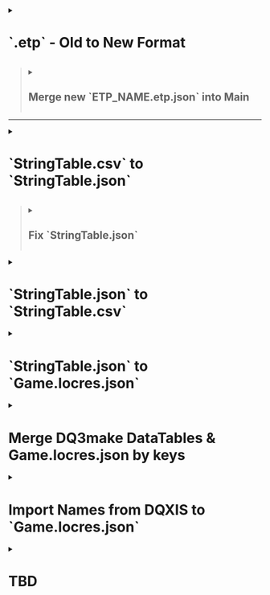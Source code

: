 <details><summary><h1>`.etp` - Old to New Format</h1></summary>

> # JQ Query
>
> ```js
> ####################################################################################################
> # Expected Input:
> # - <ETP_NAME>.etp.json (old format)
> # // ```json
> # // {
> # //   "key_01": {
> # //     "<value_ja_01>": "<value_en_01>"
> # //   },
> # //   "key_0": {
> # //     "<value_ja_02>": "<value_en_02>"
> # //   },
> # //   "key_0": {
> # //     "<value_ja_03>": "<value_en_03>"
> # //   }
> # // }
> # // ```
> # // For Example:
> # // ```json
> # // {
> # //   "19000000": {
> # //     "<voice 00480_19000000><start_lip_sync br01 _normal m00001>「姉ちゃーん！<stop_lip_animation br01 CLOSE_MOUTH>": "<voice 00480_19000000><start_lip_sync br01 _normal m00001>Hey, sis!<stop_lip_animation br01 CLOSE_MOUTH>"
> # //   },
> # //   "19000002": {
> # //     "<voice 00480_19000002><start_lip_sync br01 _normal m00001>「兄ちゃーん！<stop_lip_animation br01 CLOSE_MOUTH>": "<voice 00480_19000002><start_lip_sync br01 _normal m00001>Hey, bro!<stop_lip_animation br01 CLOSE_MOUTH>"
> # //   },
> # //   "19000005": {
> # //     "<voice 00480_19000005><start_lip_sync br01 _normal m00001>「<pc>ー！<stop_lip_animation br01 CLOSE_MOUTH>": "<voice 00480_19000005><start_lip_sync br01 _normal m00001><pc>!<stop_lip_animation br01 CLOSE_MOUTH>"
> # //   }
> # // }
> # // ```
> ####################################################################################################
> # old format .etp to new english only format
> # jq
> to_entries
> | map(
>     reduce . as $obj ({}; {
>         "key": $obj.["key"],
>         "value": {"en": $obj.["value"][]}
>     })
> )
> | from_entries
> ####################################################################################################
> # old format .etp to new multilingual format
> # // # jq
> # // to_entries
> # // | map(
> # //     reduce . as $obj ({}; {
> # //         "key": $obj.["key"],
> # //         "value": {
> # //             "comments": "",
> # //             "de": "",
> # //             "en": $obj.["value"][],
> # //             "es": "",
> # //             "fr": "",
> # //             "it": "",
> # //             "ja": ($obj.["value"] | keys[]),
> # //             "ko": "",
> # //             "zh-Hans": "",
> # //             "zh-Hant": ""
> # //         }
> # //     })
> # // )
> # // | from_entries
> ####################################################################################################
> # Expected Output:
> # // ```json
> # // {
> # //   "key_01": {
> # //     "en": "value_01"
> # //   },
> # //   "key_02": {
> # //     "en": "value_02"
> # //   },
> # //   "key_03": {
> # //     "en": "value_03"
> # //   }
> # // }
> # // ...
> # // ```
> # For Example:
> # // ```json
> # // {
> # //   "19000000": {
> # //     "en": "<voice 00480_19000000><start_lip_sync br01 _normal m00001>Hey, sis!<stop_lip_animation br01 CLOSE_MOUTH>"
> # //   },
> # //   "19000002": {
> # //     "en": "<voice 00480_19000002><start_lip_sync br01 _normal m00001>Hey, bro!<stop_lip_animation br01 CLOSE_MOUTH>"
> # //   },
> # //   "19000005": {
> # //     "en": "<voice 00480_19000005><start_lip_sync br01 _normal m00001><pc>!<stop_lip_animation br01 CLOSE_MOUTH>"
> # //   }
> # // }
> # // ...
> # // ```
> ####################################################################################################
> # Next Step:
> # Merge new `ETP_NAME.etp.json` into Main
> ####################################################################################################
> ```
> - Powershell
> ```ps
> jq "to_entries| map(reduce . as `$obj ({}; {`"key`": `$obj.[`"key`"],`"value`": {`"en`": `$obj.[`"value`"][]}}))| from_entries" "OLD.json" > "OUTPUT.json"
> ```
>
> </details>
>
> > <details><summary><h2>Merge new `ETP_NAME.etp.json` into Main</h2></summary>
> >
> > ## JQ Query
> >
> > ```js
> > ####################################################################################################
> > # Expected Input:
> > # - <ETP_NAME>.etp.json (new formats)
> > # // {
> > # //   "key_01": {
> > # //     "de": "",
> > # //     "en": "",
> > # //     "es": "",
> > # //     "fr": "",
> > # //     "it": "",
> > # //     "ja": "<value_ja_01>",
> > # //     "ko": "<value_ko_01>",
> > # //     "zh-Hans": "<value_zh-Hans_01>",
> > # //     "zh-Hant": "<value_zh-Hant_01>",
> > # //   },
> > # //   "key_02": {
> > # //     "de": "",
> > # //     "en": "",
> > # //     "es": "",
> > # //     "fr": "",
> > # //     "it": "",
> > # //     "ja": "<value_ja_02>",
> > # //     "ko": "<value_ko_02>",
> > # //     "zh-Hans": "<value_zh-Hans_02>",
> > # //     "zh-Hant": "<value_zh-Hant_02>",
> > # //   },
> > # //   "key_03": {
> > # //     "de": "",
> > # //     "en": "",
> > # //     "es": "",
> > # //     "fr": "",
> > # //     "it": "",
> > # //     "ja": "<value_ja_03>",
> > # //     "ko": "<value_ko_03>",
> > # //     "zh-Hans": "<value_zh-Hans_03>",
> > # //     "zh-Hant": "<value_zh-Hant_03>",
> > # //   }
> > # // }
> > # // {
> > # //   "key_01": {
> > # //     "en": "<value_en_01>"
> > # //   },
> > # //   "key_02": {
> > # //     "en": "<value_en_03>"
> > # //   },
> > # //   "key_03": {
> > # //     "ja": "<value_en_02>"
> > # //   }
> > # // }
> > # For Example:
> > # // {
> > # //   "19000000": {
> > # //     "de": "",
> > # //     "en": "<voice 00480_19000000><start_lip_sync br01 _normal m00001>Hey, sis!<stop_lip_animation br01 CLOSE_MOUTH>",
> > # //     "es": "",
> > # //     "fr": "",
> > # //     "it": "",
> > # //     "ja": "<voice 00480_19000000><start_lip_sync br01 _normal m00001>「姉ちゃーん！<stop_lip_animation br01 CLOSE_MOUTH>",
> > # //     "ko": "<voice 00480_19000000><start_lip_sync br01 _normal m00001>: 누나~!<stop_lip_animation br01 CLOSE_MOUTH>",
> > # //     "zh-Hans": "<voice 00480_19000000><start_lip_sync br01 _normal m00001>姐姐！<stop_lip_animation br01 CLOSE_MOUTH>",
> > # //     "zh-Hant": "<voice 00480_19000000><start_lip_sync br01 _normal m00001>姊姊──！<stop_lip_animation br01 CLOSE_MOUTH>"
> > # //   },
> > # //   "19000002": {
> > # //     "de": "",
> > # //     "en": "<voice 00480_19000002><start_lip_sync br01 _normal m00001>Hey, bro!<stop_lip_animation br01 CLOSE_MOUTH>",
> > # //     "es": "",
> > # //     "fr": "",
> > # //     "it": "",
> > # //     "ja": "<voice 00480_19000002><start_lip_sync br01 _normal m00001>「兄ちゃーん！<stop_lip_animation br01 CLOSE_MOUTH>",
> > # //     "ko": "<voice 00480_19000002><start_lip_sync br01 _normal m00001>: 형~!<stop_lip_animation br01 CLOSE_MOUTH>",
> > # //     "zh-Hans": "<voice 00480_19000002><start_lip_sync br01 _normal m00001>哥哥！<stop_lip_animation br01 CLOSE_MOUTH>",
> > # //     "zh-Hant": "<voice 00480_19000002><start_lip_sync br01 _normal m00001>哥哥──！<stop_lip_animation br01 CLOSE_MOUTH>"
> > # //   },
> > # //   "19000005": {
> > # //     "de": "",
> > # //     "en": "<voice 00480_19000005><start_lip_sync br01 _normal m00001><pc>!<stop_lip_animation br01 CLOSE_MOUTH>",
> > # //     "es": "",
> > # //     "fr": "",
> > # //     "it": "",
> > # //     "ja": "<voice 00480_19000005><start_lip_sync br01 _normal m00001>「<pc>ー！<stop_lip_animation br01 CLOSE_MOUTH>",
> > # //     "ko": "<voice 00480_19000005><start_lip_sync br01 _normal m00001>: <pc>~!<stop_lip_animation br01 CLOSE_MOUTH>",
> > # //     "zh-Hans": "<voice 00480_19000005><start_lip_sync br01 _normal m00001><pc>！<stop_lip_animation br01 CLOSE_MOUTH>",
> > # //     "zh-Hant": "<voice 00480_19000005><start_lip_sync br01 _normal m00001><pc>──！<stop_lip_animation br01 CLOSE_MOUTH>"
> > # //   }
> > # // }
> > # //
> > # // {
> > # //   "19000000": {
> > # //     "en": "<voice 00480_19000000><start_lip_sync br01 _normal m00001>Hey, sis!<stop_lip_animation br01 CLOSE_MOUTH>"
> > # //   },
> > # //   "19000002": {
> > # //     "en": "<voice 00480_19000002><start_lip_sync br01 _normal m00001>Hey, bro!<stop_lip_animation br01 CLOSE_MOUTH>"
> > # //   },
> > # //   "19000005": {
> > # //     "en": "<voice 00480_19000005><start_lip_sync br01 _normal m00001><pc>!<stop_lip_animation br01 CLOSE_MOUTH>"
> > # //   }
> > # // }
> > # // ...
> > ####################################################################################################
> > # jq -s
> > reduce .[] as $obj ({}; . * $obj)
> > ####################################################################################################
> > # Expected Output:
> > # // {
> > # //   "key_01": {
> > # //     "de": "",
> > # //     "en": "<value_en_01>",
> > # //     "es": "",
> > # //     "fr": "",
> > # //     "it": "",
> > # //     "ja": "<value_ja_01>",
> > # //     "ko": "<value_ko_01>",
> > # //     "zh-Hans": "<value_zh-Hans_01>",
> > # //     "zh-Hant": "<value_zh-Hant_01>",
> > # //   },
> > # //   "key_02": {
> > # //     "de": "",
> > # //     "en": "<value_en_02>",
> > # //     "es": "",
> > # //     "fr": "",
> > # //     "it": "",
> > # //     "ja": "<value_ja_02>",
> > # //     "ko": "<value_ko_02>",
> > # //     "zh-Hans": "<value_zh-Hans_02>",
> > # //     "zh-Hant": "<value_zh-Hant_02>",
> > # //   },
> > # //   "key_03": {
> > # //     "de": "",
> > # //     "en": "<value_en_03>",
> > # //     "es": "",
> > # //     "fr": "",
> > # //     "it": "",
> > # //     "ja": "<value_ja_03>",
> > # //     "ko": "<value_ko_03>",
> > # //     "zh-Hans": "<value_zh-Hans_03>",
> > # //     "zh-Hant": "<value_zh-Hant_03>",
> > # //   }
> > # // }
> > # For Example:
> > # // {
> > # //   "19000000": {
> > # //     "de": "",
> > # //     "en": "<voice 00480_19000000><start_lip_sync br01 _normal m00001>Hey, sis!<stop_lip_animation br01 CLOSE_MOUTH>",
> > # //     "es": "",
> > # //     "fr": "",
> > # //     "it": "",
> > # //     "ja": "<voice 00480_19000000><start_lip_sync br01 _normal m00001>「姉ちゃーん！<stop_lip_animation br01 CLOSE_MOUTH>",
> > # //     "ko": "<voice 00480_19000000><start_lip_sync br01 _normal m00001>: 누나~!<stop_lip_animation br01 CLOSE_MOUTH>",
> > # //     "zh-Hans": "<voice 00480_19000000><start_lip_sync br01 _normal m00001>姐姐！<stop_lip_animation br01 CLOSE_MOUTH>",
> > # //     "zh-Hant": "<voice 00480_19000000><start_lip_sync br01 _normal m00001>姊姊──！<stop_lip_animation br01 CLOSE_MOUTH>"
> > # //   },
> > # //   "19000002": {
> > # //     "de": "",
> > # //     "en": "<voice 00480_19000002><start_lip_sync br01 _normal m00001>Hey, bro!<stop_lip_animation br01 CLOSE_MOUTH>",
> > # //     "es": "",
> > # //     "fr": "",
> > # //     "it": "",
> > # //     "ja": "<voice 00480_19000002><start_lip_sync br01 _normal m00001>「兄ちゃーん！<stop_lip_animation br01 CLOSE_MOUTH>",
> > # //     "ko": "<voice 00480_19000002><start_lip_sync br01 _normal m00001>: 형~!<stop_lip_animation br01 CLOSE_MOUTH>",
> > # //     "zh-Hans": "<voice 00480_19000002><start_lip_sync br01 _normal m00001>哥哥！<stop_lip_animation br01 CLOSE_MOUTH>",
> > # //     "zh-Hant": "<voice 00480_19000002><start_lip_sync br01 _normal m00001>哥哥──！<stop_lip_animation br01 CLOSE_MOUTH>"
> > # //   },
> > # //   "19000005": {
> > # //     "de": "",
> > # //     "en": "<voice 00480_19000005><start_lip_sync br01 _normal m00001><pc>!<stop_lip_animation br01 CLOSE_MOUTH>",
> > # //     "es": "",
> > # //     "fr": "",
> > # //     "it": "",
> > # //     "ja": "<voice 00480_19000005><start_lip_sync br01 _normal m00001>「<pc>ー！<stop_lip_animation br01 CLOSE_MOUTH>",
> > # //     "ko": "<voice 00480_19000005><start_lip_sync br01 _normal m00001>: <pc>~!<stop_lip_animation br01 CLOSE_MOUTH>",
> > # //     "zh-Hans": "<voice 00480_19000005><start_lip_sync br01 _normal m00001><pc>！<stop_lip_animation br01 CLOSE_MOUTH>",
> > # //     "zh-Hant": "<voice 00480_19000005><start_lip_sync br01 _normal m00001><pc>──！<stop_lip_animation br01 CLOSE_MOUTH>"
> > # //   }
> > # // }
> > ####################################################################################################
> > ```
> > - Powershell
> > ```ps
> > jq -s "reduce .[] as `$obj ({}; . * `$obj)" "NEW.json" "OUTPUT.json" > "MAIN.json"
> > ```
> > </details>



---

<details><summary><h1>`StringTable.csv` to `StringTable.json`</h1></summary>

> # JQ Query
>
> ```js
> ####################################################################################################
> # Expected Input:
> # // ```csv
> # // Key,SourceString
> # // key_01,"value_01"
> # // key_02,"value_02"
> # For Example:
> # // ```csv
> # // Key,SourceString
> # // SYSTXT_BOUKENNOSHO_00010,"Venture, Forth"
> # // SYSTXT_BOUKENNOSHO_00020,"Create, """Adventure Log""""
> # // ```
> ####################################################################################################
> # jq -R
> split(",(?=(SourceString|\".*))"; null) # // Split after first comma
> | .[] = {
>             "key": .[0],
>             "value": ({"<LANGUAGE>":
>                 .[1]
>                 | sub("(^\\\"|\\\"$)";"";"g") # // Fix 'jq -R' (raw input) start & end double-quotes
>                 #| sub("\\\\n";"\n";"g") # // Fix newlines
>                 | sub("(\\\\\"|\"\")";"\"";"g") # // Fix double-quotes
>             })
>         }
> | from_entries
> ####################################################################################################
> # Expected Output:
> # // ```json
> # // {
> # //   "Key": {
> # //     "<LANGUAGE>": "SourceString"
> # //   }
> # // }
> # // {
> # //   "key_01": {
> # //     "<LANGUAGE>": "value_01"
> # //   }
> # // }
> # // {
> # //   "key_02": {
> # //     "<LANGUAGE>": "value_02"
> # //   }
> # // }
> # // ...
> # // ```
> # For Example:
> # // ```json
> # // {
> # //   "Key": {
> # //     "<LANGUAGE>": "SourceString"
> # //   }
> # // }
> # // {
> # //   "SYSTXT_BOUKENNOSHO_00010": {
> # //     "<LANGUAGE>": "Venture Forth"
> # //   }
> # // }
> # // {
> # //   "SYSTXT_BOUKENNOSHO_00020": {
> # //     "<LANGUAGE>": "Create \"Adventure\" \"Log\""
> # //   }
> # // }
> # // ...
> # // ```
> ####################################################################################################
> # Next Step:
> # Fix `StringTable.json`
> ####################################################################################################
> ```
>
> ---
>
> </details>

> <details><summary><h2>Fix `StringTable.json`</h2></summary>
>
> > ## JQ Query
> >
> > - `jq` does not have a convenient way of combining/"slurping" the output from the previous step (yet?), so a second command is needed.
> >
> > ```js
> > ####################################################################################################
> > # Expected Input:
> > # // ```json
> > # // {
> > # //   "Key": {
> > # //     "<LANGUAGE>": "SourceString"
> > # //   }
> > # // }
> > # // {
> > # //   "key_01": {
> > # //     "<LANGUAGE>": "value_01"
> > # //   }
> > # // }
> > # // {
> > # //   "key_02": {
> > # //     "<LANGUAGE>": "value_02"
> > # //   }
> > # // }
> > # // ...
> > # // ```
> > # For Example:
> > # // ```json
> > # // {
> > # //   "Key": {
> > # //     "<LANGUAGE>": "SourceString"
> > # //   }
> > # // }
> > # // {
> > # //   "SYSTXT_BOUKENNOSHO_00010": {
> > # //     "<LANGUAGE>": "Venture Forth"
> > # //   }
> > # // }
> > # // {
> > # //   "SYSTXT_BOUKENNOSHO_00020": {
> > # //     "<LANGUAGE>": "Create \"Adventure\" \"Log\""
> > # //   }
> > # // }
> > # // ...
> > # // ```
> > ####################################################################################################
> > # jq -s
> > add
> > | del(.Key)
> > | . as $output
> > | {"<StringTable Name>": $output}
> > # For Example: // | {"STT_System_Title": $output}
> > ####################################################################################################
> > # Expected Output:
> > # // ```json
> > # // {
> > # //   "<StringTable Name>": {
> > # //     "key_01": {
> > # //       "<LANGUAGE>": "value_01"
> > # //     },
> > # //     "key_02": {
> > # //       "<LANGUAGE>": "value_02"
> > # //     }
> > # //     ...
> > # //   }
> > # // }
> > # For Example:
> > # // ```json
> > # // {
> > # //   "STT_System_Title": {
> > # //     "SYSTXT_BOUKENNOSHO_00010": {
> > # //       "<LANGUAGE>": "Venture Forth"
> > # //     },
> > # //     "SYSTXT_BOUKENNOSHO_00020": {
> > # //       "<LANGUAGE>": "Create \"Adventure\" \"Log\""
> > # //     }
> > # //     ...
> > # //   }
> > # // }
> > # // ```
> > ####################################################################################################
> > # Next Step:
> > # Combine with `Game.locres.json`
> > ####################################################################################################
> > ```
>
> ---
>
> </details>

<details><summary><h1>`StringTable.json` to `StringTable.csv`</h1></summary>

> - For translating via `pakchunk#-<PLATFORM>.ucas/<PROJECT_NAME>/Content/StringTables/Game/**/<StringTable>.uasset` in Unreal Engine's UE4Editor
>
> # JQ Query
>
> ```js
> ####################################################################################################
> # Expected Input:
> # // ```json
> # // {
> # //   "<StringTable Name>": {
> # //     "key_01": {
> # //       "<LANGUAGE>": "value_01"
> # //     },
> # //     "key_02": {
> # //       "<LANGUAGE>": "value_02"
> # //     }
> # //     ...
> # //   }
> # // }
> # For Example:
> # // ```json
> # // {
> # //   "STT_System_Title": {
> # //     "SYSTXT_BOUKENNOSHO_00010": {
> # //       "<LANGUAGE>": "Venture Forth"
> # //     },
> # //     "SYSTXT_BOUKENNOSHO_00020": {
> # //       "<LANGUAGE>": "Create \"Adventure\" \"Log\""
> # //     }
> # //     ...
> # //   }
> # // }
> # // ```
> ####################################################################################################
> # jq -r
> "Key,SourceString",
> (
>     .[]
>     | to_entries
>     | map(
>         .value = (
>             .value[]
>         )
>         | "\(.key),\"\(
>             .value
>             | sub("\n";"\\n";"g")
>             | sub("\"";"\"\"";"g")
>         )\""
>     )
> )[]
> ####################################################################################################
> # Expected Output:
> # // ```csv
> # // Key,SourceString
> # // key_01,"value_01"
> # // key_02,"value_02"
> # // ...
> # // ```
> # For Example:
> # // ```csv
> # // Key,SourceString
> # // SYSTXT_BOUKENNOSHO_00010,"Venture Forth"
> # // SYSTXT_BOUKENNOSHO_00020,"Create\n""Adventure"" ""Log"""
> # // ...
> # // ```
> ####################################################################################################
> # Next Step:
> # - `import csv` into Unreal Engine project's StringTables
> ####################################################################################################
> ```
>
> ---
>
> </details>

<details><summary><h1>`StringTable.json` to `Game.locres.json`</h1></summary>

> - For translating via `pakchunk0-<PLATFORM>.pak/<PROJECT_NAME>/Content/Localization/Game/<LANGUAGE>/Game.locres` with LocRes-Builder
>
> ## JQ Query
>
> ```js
> ####################################################################################################
> # Expected Input:
> # // ```json
> # // {
> # //   "<StringTable Name>": {
> # //     "key_01": {
> # //       "<LANGUAGE>": "value_01"
> # //     },
> # //     "key_02": {
> # //       "<LANGUAGE>": "value_02"
> # //     }
> # //     ...
> # //   }
> # // }
> # For Example:
> # // {
> # //   "STT_CareerStoryVer1": {
> # //     "SYSTXT_CAREER_STORY_ATH1_001": {
> # //       "comments": "",
> # //       "de": "",
> # //       "en": "One day, {PC} woke up to find that\n{Brother_Name} had failed at an alchemy recipe\nand had turned the village supply of Pep Beans into ashes.\n{PC} was sent to Abba's house to apologize to\nher on behalf of {Zokugara}. It seems that\nAbba's house is on the hill beyond the bridge.",
> # //       "es": "",
> # //       "fr": "",
> # //       "it": "",
> # //       "ja": "ある日\u3000{PC}が\u3000目を覚ますと\n{Brother_Name}が\u3000錬金術に失敗して\n大事なハツラツ豆を灰にしてしまったと\n騒ぎになっていた。\n家に上がってきた\u3000村人に\u3000{Zokugara}の代わりに\nアバさまに謝ってこい！\u3000と言われた。\nアバの家は\u3000橋向こうの高台にあるらしい。",
> # //       "ko": "어느 날 {PC}|hpp(이,가) 눈을 뜨자\n{Brother_Name}의 연금술이 실패하는 바람에\n소중한 활력의 콩이 잿더미가 되었다며\n난리가 난 상태였다.\n집으로 찾아온 마을 주민은 {Brother_Name}|hpp(을,를)\n대신해서 아바 님께 사과하고 오라고 했다.\n아바의 집은 다리 건너 언덕에 있다 한다.",
> # //       "zh-Hans": "有一天，{PC}一觉醒来，\n发现{Brother_Name}因为炼金术失败\n而把重要的活力豆毁掉了，\n这件事在村里引起了骚动。\n一位村民来到家里，\n要求代替{Zokugara}向阿巴大人道歉。\n阿巴的家似乎就在桥对面的高地上。",
> # //       "zh-Hant": "有一天，{PC}一覺醒來，\n發現{Brother_Name}因為鍊金術失敗\n而把重要的活力豆毀掉了，\n這件事在村裡引起了騷動。\n一位村民來到家裡，\n要求代替{Zokugara}去向阿巴大人道歉。\n阿巴的家似乎就在橋對面的高地上。"
> # //     },
> # //     "SYSTXT_CAREER_STORY_ATH1_002": {
> # //       "comments": "",
> # //       "de": "",
> # //       "en": "When {PC} arrived at Abba's house\nthey met with Abba's grandson, Shini.\nHe said that she has been feeling depressed\nlately but he has a plan to help her feel\nbetter. Shini has asked us to bring him some\nDried Antidotal Herb and Fluffy Rice Husk.",
> # //       "es": "",
> # //       "fr": "",
> # //       "it": "",
> # //       "ja": "アバの家に\u3000謝りにいくと\u3000アバは\n部屋に閉じこもっており\u3000応対したのは\nアバの孫のシンイだった。\nシンイは\u3000灰になったハツラツ豆の代わりに\nフカフカのもみガラと\u3000干しどくけし草を\n持ってきてほしい！\u3000と頼んできた。\nアバは\u3000最近\u3000ふさぎ込んでいるらしい。",
> # //       "ko": "아바의 집에 사과하러 갔지만 아바는\n방에 틀어박힌 상태였고, 대신 \n아바의 손자인 신이가 맞이해 주었다.\n신이는 잿더미가 된 활력의 콩 대신에\n말랑한 겉겨와 말린 해독초를\n가져와 달라고 부탁했다.\n아바는 요즘 몹시 울적해한다는 것 같다.",
> # //       "zh-Hans": "前往阿巴的家道歉，\n却发现阿巴闷在屋子里，\n只见到了阿巴的孙子辛依。\n受辛依委托将软软的谷壳和\n晒干的解毒草拿来，\n补偿变为灰烬的活力豆。\n阿巴最近似乎精神不太好。",
> # //       "zh-Hant": "前往阿巴的家道歉，\n卻發現阿巴悶在屋子裡，\n只見到了阿巴的孫子辛伊。\n受辛伊委託\n將鬆軟穀殼和曬乾的解毒草\n拿來，補償變為灰燼的活力豆。\n阿巴最近似乎精神不太好。"
> # //     }
> # //   }
> # // }
> ####################################################################################################
> # jq
> . as {$STT_CareerStoryVer1: {$key: $values}}
> | {STT_CareerStoryVer1: (
>     $STT_CareerStoryVer1
>     # // delete all languages—except the target—to not accidentally overwrite `Game.locres.json`'s other fields later
>     | del(.[].[
>         "comments",
>         "de",
>         #"en",
>         "es",
>         "fr",
>         "it",
>         "ja",
>         "ko",
>         "zh-Hans",
>         "zh-Hant"
>     ])
> )}
> ####################################################################################################
> # Expected Output:
> # // {
> # //   "STT_CareerStoryVer1": {
> # //     "SYSTXT_CAREER_STORY_ATH1_001": {
> # //       "en": "One day, {PC} woke up to find that\n{Brother_Name} had failed at an alchemy recipe\nand had turned the village supply of Pep Beans into ashes.\n{PC} was sent to Abba's house to apologize to\nher on behalf of {Zokugara}. It seems that\nAbba's house is on the hill beyond the bridge."
> # //     },
> # //     "SYSTXT_CAREER_STORY_ATH1_002": {
> # //       "en": "When {PC} arrived at Abba's house\nthey met with Abba's grandson, Shini.\nHe said that she has been feeling depressed\nlately but he has a plan to help her feel\nbetter. Shini has asked us to bring him some\nDried Antidotal Herb and Fluffy Rice Husk."
> # //     }
> # //   }
> # // }
> ####################################################################################################
> ```
>
> ---
>
> ## JQ Query
>
> ```js
> ####################################################################################################
> # Expected Input:
> # - `Game.locres.json`
> # - `StringTable.json`
> #   - single language
> # // ```json
> # // {
> # //   "<StringTable Name>": {
> # //     "key_01": {
> # //       "<LANGUAGE>": "value_01"
> # //     },
> # //     "key_02": {
> # //       "<LANGUAGE>": "value_02"
> # //     }
> # //     ...
> # //   }
> # // }
> # For Example:
> # // {
> # //   "STT_CareerStoryVer1": {
> # //     "SYSTXT_CAREER_STORY_ATH1_001": {
> # //       "en": "One day, {PC} woke up to find that\n{Brother_Name} had failed at an alchemy recipe\nand had turned the village supply of Pep Beans into ashes.\n{PC} was sent to Abba's house to apologize to\nher on behalf of {Zokugara}. It seems that\nAbba's house is on the hill beyond the bridge.",
> # //     },
> # //     "SYSTXT_CAREER_STORY_ATH1_002": {
> # //       "en": "When {PC} arrived at Abba's house\nthey met with Abba's grandson, Shini.\nHe said that she has been feeling depressed\nlately but he has a plan to help her feel\nbetter. Shini has asked us to bring him some\nDried Antidotal Herb and Fluffy Rice Husk.",
> # //     }
> # //   }
> # // }
> # // ```
> ####################################################################################################
> # jq -s
> reduce .[] as $object ({}; . * $object)
> ####################################################################################################
> # Expected Output:
> # // {
> # //   "<StringTable Name": {
> # //     "key_01": {
> # //       "<LANGUAGE>": "value_01"
> # //     },
> # //     "key_01": {
> # //       "<LANGUAGE>": "value_01"
> # //     },
> # //     ...
> # //   }
> # // }
> # For Example:
> # // {
> # //   "STT_CareerStoryVer1": {
> # //     "SYSTXT_CAREER_STORY_ATH1_001": {
> # //       "en": "One day, {PC} woke up to find that\n{Brother_Name} had failed at an alchemy recipe\nand had turned the village supply of Pep Beans into ashes.\n{PC} was sent to Abba's house to apologize to\nher on behalf of {Zokugara}. It seems that\nAbba's house is on the hill beyond the bridge."
> # //     },
> # //     "SYSTXT_CAREER_STORY_ATH1_002": {
> # //       "en": "When {PC} arrived at Abba's house\nthey met with Abba's grandson, Shini.\nHe said that she has been feeling depressed\nlately but he has a plan to help her feel\nbetter. Shini has asked us to bring him some\nDried Antidotal Herb and Fluffy Rice Husk."
> # //     }
> # //   }
> # // }
> ####################################################################################################
> ```
>
> ---
>
> </details>

<details><summary><h1>Merge DQ3make DataTables & Game.locres.json by keys</h1></summary>

> ####################################################################################################
>
> # Input
>
> - {`DQ3make`: {`TEXT_NOUN_<ALL LANGUAGES>:TEXT_NOUN_Monster_Name_*`}}
> - `Game.locres.json`: `STT_BattleMonsterName`
>   ####################################################################################################
>
> # JQ Query
>
> ```js
> # jq -n -S
> [
>     inputs[]
>     | to_entries
>     | map(
>         .key as $k
>         | .value = (
>             .value
>             | .key = $k
>         )
>     )[]
> ]
> | group_by(
>     .value.en
> )
> | map(
> 	.[0].key = .[1].key
>     | .[0]
>     | select(.key != null)
>     | select(.value | has("de"))
>     | del(.value.["key","RubyText","Text"])
> )
> | from_entries
> | {STT_BattleMonsterName: .}
> ```
>
> ####################################################################################################
>
> # Output
>
> ```json
> {
>   "STT_BattleMonsterName": {
>     "ID_MONSTER_NAME_00100": {
>       "SelfId": "TEXT_NOUN_Monster_Name_Slime",
>       "de": "Schleim",
>       "en": "Slime",
>       "es": "Limo",
>       "fr": "Gluant",
>       "it": "Slime"
>     },
>     "ID_MONSTER_NAME_00101": {
>       "SelfId": "TEXT_NOUN_Monster_Name_Sheslime",
>       "de": "Schleimette",
>       "en": "She-Slime",
>       "es": "Lima",
>       "fr": "Gluante",
>       "it": "Slime arancione"
>     }
>     // ...
>   }
> }
> ```
>
> ####################################################################################################
>
> ---
>
> </details>

<details><summary><h1>Import Names from DQXIS to `Game.locres.json`</h1></summary>

> ## JQ Query
>
> ```js
> ####################################################################################################
> # Expected Input:
> # - `Game.locres.json:<Namespace>`
> # - `DQXIS_Localize.db_ListNoun.json`
> # // ```json
> # // {
> # //     "key_01": {
> # //       "comments": "",
> # //       "de": "",
> # //       "en": "<en>",
> # //       "es": "",
> # //       "fr": "",
> # //       "it": "",
> # //       "ja": "<ja>",
> # //       "ko": "<ko>",
> # //       "zh-Hans": "<zh-Hans>",
> # //       "zh-Hant": "<zh-Hant>"
> # //     },
> # //     "key_02": {
> # //       "comments": "",
> # //       "de": "",
> # //       "en": "<en>",
> # //       "es": "",
> # //       "fr": "",
> # //       "it": "",
> # //       "ja": "<ja>",
> # //       "ko": "<ko>",
> # //       "zh-Hans": "<zh-Hans>",
> # //       "zh-Hant": "<zh-Hant>"
> # //     }
> # //     ...
> # //   }
> # For Example:
> # // {
> # //     "NAME_ID_ITEM_EQUIP_ONEHANDEDSWORD_DOUNOTSURUGI": {
> # //       "comments": "",
> # //       "de": "",
> # //       "en": "Copper Sword",
> # //       "es": "",
> # //       "fr": "",
> # //       "it": "",
> # //       "ja": "どうのつるぎ",
> # //       "ko": "구리 검",
> # //       "zh-Hans": "铜剑",
> # //       "zh-Hant": "銅劍"
> # //     },
> # //     "NAME_ID_ITEM_EQUIP_ONEHANDEDSWORD_ETENENOKEN": {
> # //       "comments": "",
> # //       "de": "Etheneschwert",
> # //       "en": "Ethene Sword",
> # //       "es": "Espada de Ethene",
> # //       "fr": "Épée de Ethene",
> # //       "it": "Spada di Ethene",
> # //       "ja": "エテーネの剣",
> # //       "ko": "에테네의 검",
> # //       "zh-Hans": "伊甸之剑",
> # //       "zh-Hant": "伊甸之劍"
> # //     }
> # //     ...
> # // }
> # // {
> # //   "TXT_ITEM_NAME_W_SWD_0002": {
> # //     "de": "Kupferschwert",
> # //     "en": "Copper Sword",
> # //     "es": "Espada de cobre",
> # //     "fr": "Épée de cuivre",
> # //     "it": "Spada di rame"
> # //   },
> # //   "TXT_ITEM_NAME_W_SWD_0003": {
> # //     "de": "Soldatenschwert",
> # //     "en": "Soldier's Sword",
> # //     "es": "Espada de soldado",
> # //     "fr": "Épée de soldat",
> # //     "it": "Spada del soldato"
> # //   },
> # //   "TXT_ITEM_NAME_W_SWD_0004": {
> # //     "de": "Bronzeschwert",
> # //     "en": "Bronze Sword",
> # //     "es": "Espada de bronce",
> # //     "fr": "Épée de bronze",
> # //     "it": "Spada di bronzo"
> # //   }
> # //   ...
> # // }
> # // ```
> ####################################################################################################
> # js -s
> [
>     [
>         .[]
>         | to_entries[]
>     ]
>     | group_by(.value.en)[]
>     | if (.[1] != null)
>       then
>         (
>             .[0].value.de = .[1].value.de
>             | .[0].value.es = .[1].value.es
>             | .[0].value.fr = .[1].value.fr
>             | .[0].value.it = .[1].value.it
>             | del(.[1])
>         )
>       else (.)
>       end
>     | select(.[].key | match("NAME_ID_.*"))
>     | from_entries
> ]
> ####################################################################################################
> # Expected Output:
> # // [
> # //   {
> # //     "key_01": {
> # //       "comments": "",
> # //       "de": "<de>",
> # //       "en": "<en>",
> # //       "es": "<es>",
> # //       "fr": "<fr>",
> # //       "it": "<it>",
> # //       "ja": "<ja>",
> # //       "ko": "<ko>",
> # //       "zh-Hans": "<zh-Hans>",
> # //       "zh-Hant": "<zh-Hant>"
> # //     },
> # //     "key_02": {
> # //       "comments": "",
> # //       "de": "<de>",
> # //       "en": "<en>",
> # //       "es": "<es>",
> # //       "fr": "<fr>",
> # //       "it": "<it>",
> # //       "ja": "<ja>",
> # //       "ko": "<ko>",
> # //       "zh-Hans": "<zh-Hans>",
> # //       "zh-Hant": "<zh-Hant>"
> # //     }
> # //     ...
> # //   }
> # // ]
> # For Example:
> # // [
> # //   {
> # //     "NAME_ID_ITEM_EQUIP_ONEHANDEDSWORD_DOUNOTSURUGI": {
> # //       "comments": "",
> # //       "de": "Kupferschwert",
> # //       "en": "Copper Sword",
> # //       "es": "Espada de cobre",
> # //       "fr": "Épée de cuivre",
> # //       "it": "Spada di rame",
> # //       "ja": "どうのつるぎ",
> # //       "ko": "구리 검",
> # //       "zh-Hans": "铜剑",
> # //       "zh-Hant": "銅劍"
> # //     }
> # //   },
> # //   {
> # //     "NAME_ID_ITEM_EQUIP_ONEHANDEDSWORD_ETENENOKEN": {
> # //       "comments": "",
> # //       "de": "Etheneschwert",
> # //       "en": "Ethene Sword",
> # //       "es": "Espada de Ethene",
> # //       "fr": "Épée de Ethene",
> # //       "it": "Spada di Ethene",
> # //       "ja": "エテーネの剣",
> # //       "ko": "에테네의 검",
> # //       "zh-Hans": "伊甸之剑",
> # //       "zh-Hant": "伊甸之劍"
> # //     }
> # //   }
> # // ]
> ####################################################################################################
> # Next Steps:
> # - Copy everything in the array to the appropriate `Game.locres.json` namespace
> # - Merge new `Game.locres.json` into Main
> ####################################################################################################
> ```
>
> ---
>
> </details>

<details><summary><h1>TBD</h1></summary>

<!--

<details><summary><h1>TEMPLATE</h1></summary>

# Input

```json

```

# JQ Query

```js

```

# Output

```json

```

</details>

-->

# `.csv` > `.json`

## Input

- `FINAL/pakchunk0-Switch_P/Holiday/Content/StringTables/GAME/System/System_QuestList/STT_QuestListName.uasset.csv`

```json
Key,SourceString
SYSTEXT_QUESTLIST_NAME_AQ_001_1,"Seeking A Hermit's Remedy"
// ...
SYSTEXT_QUESTLIST_NAME_TQ_012_1,"Trendy Gadabout"
```

## JQ Query

```js
# jq -s -R
[
    split("\n")[]
    | sub(",";"???";"")
    | split("???")
]
| .[0] as $header
| .[1:]
| map(
    [$header, .]
    | transpose
    | map(
        {
            "key": (.[0]//""),
            "value": (.[1]//"")
            | sub("\\\\n";"\n";"g")
            #| sub("\\\"";"";"g")
            #| sub("\\\",";"")
        }
    )
    | from_entries
    | .value.["en"] = .SourceString
    | .value.["en"] = (.value.["en"] | sub("^\"";""))
    | .value.["en"] = (.value.["en"] | sub("\"$";""))
    | .value.["en"] = (.value.["en"] | sub("\\\\";"";"g"))
    | .value.["en"] = (.value.["en"] | sub("''";"\"";"g"))

    | del(.SourceString)
)
| from_entries
#| reduce . as $obj ({}; {"<Namespace>": $obj})
| reduce . as $obj ({}; {"STT_QuestListDetail": $obj})
|del(.[].[""])
```

## Output

```json
{
  "STT_QuestListName": {
    "SYSTEXT_QUESTLIST_NAME_AQ_001_1": {
      "en": "Seeking A Hermit's Remedy"
    },
    // ...
    "SYSTEXT_QUESTLIST_NAME_TQ_012_1": {
      "en": "Trendy Gadabout"
    }
  }
}
```

---

# `.csv` > `.json` > new format

## Input

- `Game.locres.json`
- `.csv` > `.json`

## JQ Query

```js
# jq -s
reduce .[] as $obj ({}; . * $obj)
# "Game.locres.json"
# "<CSV_TO_JSON>.json"
# > "output.json"
```

## Output

```json
{
  "STT_DaijinamonoItem": {
    "EXPLANATION_ID_ITEM_DAIJINAMONO_ADAMASUREZA": {
      "comments": "",
      "de": "",
      "en": "Very tough skin\neven scissors\ncan't cut.",
      "es": "",
      "fr": "",
      "it": "",
      "ja": "ハサミでは\n切れないくらい\nとても丈夫な皮",
      "ko": "집게발로 자를 수\n없을 만큼 아주\n튼튼한 가죽",
      "zh-Hans": "用剪刀都剪不开\n非常结实的皮革",
      "zh-Hant": "用剪刀都剪不開\n非常結實的皮革"
    }
    // ...
  }
}
```

# Combine multiple `CSV_TO_JSON.json` files

## Input

- `Game.locres.json`
- `<CSV_TO_JSON's outputs>.json`

## JQ Query

```js
# jq --arg namespace "<CSV_TO_JSON's filename>" -s
# jq --arg namespace "STT_Battle_Levelup" -s
"reduce .[] as $obj ({}; . * $obj) | {$namespace: .[$namespace]}"
# "Game.locres.json"
# "<CSV_TO_JSON>_01.json"
# "<CSV_TO_JSON>_02.json"
# "<CSV_TO_JSON>_03.json"
# // ...
# or
# "<CSV_TO_JSON>*.json"
# > "output.json"
```

## Output

```js
{
  "STT_Battle_Levelup": {
    "SYSTXT_BATTLE_LEVELUP_00010": {
      "comments": "",
      "de": "",
      "en": "You learned a new skill!",
      "es": "",
      "fr": "",
      "it": "",
      "ja": "あたらしい\u3000特技を\u3000おぼえた！",
      "ko": "새로운 특기를 익혔다!",
      "zh-Hans": "学会了新的特技！",
      "zh-Hant": "習得了新的特技！"
    },
    "SYSTXT_BATTLE_LEVELUP_00020": {
      "comments": "",
      "de": "",
      "en": "You learned a new spell!",
      "es": "",
      "fr": "",
      "it": "",
      "ja": "あたらしい\u3000呪文を\u3000おぼえた！",
      "ko": "새로운 주문을 익혔다!",
      "zh-Hans": "学会了新的咒文！",
      "zh-Hant": "習得了新的咒文！"
    },
    "SYSTXT_BATTLE_LEVELUP_00030": {
      "comments": "",
      "de": "",
      "en": "You learned a new skill & spell!",
      "es": "",
      "fr": "",
      "it": "",
      "ja": "あたらしい\u3000特技と呪文を\u3000おぼえた！",
      "ko": "새로운 특기와 주문을 익혔다!",
      "zh-Hans": "学会了新的特技和咒文！",
      "zh-Hant": "習得了新的特技和咒文！"
    },
    "SYSTXT_BATTLE_LEVELUP_00040": {
      "comments": "",
      "de": "",
      "en": "Earned skill points",
      "es": "",
      "fr": "",
      "it": "",
      "ja": "獲得スキルポイント",
      "ko": "획득 스킬 포인트",
      "zh-Hans": "获得技能点数",
      "zh-Hant": "獲得技能點數"
    },
    "SYSTXT_BATTLE_LEVELUP_00050": {
      "comments": "",
      "de": "",
      "en": "Total",
      "es": "",
      "fr": "",
      "it": "",
      "ja": "現在",
      "ko": "현재",
      "zh-Hans": "现有",
      "zh-Hant": "現有"
    },
    "SYSTXT_BATTLE_LEVELUP_00060": {
      "comments": "",
      "de": "",
      "en": "{Character_Name} was promoted to level {Character_Level}!",
      "es": "",
      "fr": "",
      "it": "",
      "ja": "{Character_Name}は\u3000レベル{Character_Level}に\u3000あがった！",
      "ko": "{Character_Name}|hpp(은,는)\n{Character_Level} 레벨로 올랐다!",
      "zh-Hans": "{Character_Name}升到了{Character_Level}级！",
      "zh-Hant": "{Character_Name}提升至等級{Character_Level}了！"
    },
    "SYSTXT_BATTLE_LEVELUP_00070": {
      "comments": "",
      "de": "",
      "en": "{Character_Name} learned the {Spell_Name} spell!",
      "es": "",
      "fr": "",
      "it": "",
      "ja": "{Character_Name}は\u3000{Spell_Name}の呪文を覚えた！",
      "ko": "{Character_Name}|hpp(은,는) {Spell_Name} 주문을 익혔다!",
      "zh-Hans": "{Character_Name}学会了咒文{Spell_Name}！",
      "zh-Hant": "{Character_Name}習得了咒文「{Spell_Name}」！"
    },
    "SYSTXT_BATTLE_LEVELUP_00080": {
      "comments": "",
      "de": "",
      "en": "{Character_Name} learned the {Skill_Name} skill!",
      "es": "",
      "fr": "",
      "it": "",
      "ja": "{Character_Name}は\u3000{Skill_Name}の特技を覚えた！",
      "ko": "{Character_Name}|hpp(은,는) {Skill_Name} 특기를 익혔다!",
      "zh-Hans": "{Character_Name}学会了特技{Skill_Name}！",
      "zh-Hant": "{Character_Name}習得了特技「{Skill_Name}」！"
    },
    "SYSTXT_BATTLE_LEVELUP_00090": {
      "comments": "",
      "de": "",
      "en": "{SkillPoint} skill points were received!",
      "es": "",
      "fr": "",
      "it": "",
      "ja": "{SkillPoint}Ｐの\u3000スキルポイントをかくとく！",
      "ko": "스킬 포인트 {SkillPoint}P를 획득했다!",
      "zh-Hans": "获得了{SkillPoint}点的技能点数！",
      "zh-Hant": "獲得了{SkillPoint}點的技能點數！"
    },
    "SYSTXT_BATTLE_LEVELUP_00100": {
      "comments": "",
      "de": "",
      "en": "Leveled up:",
      "es": "",
      "fr": "",
      "it": "",
      "ja": "レベルが",
      "ko": "레벨이",
      "zh-Hans": "等级由",
      "zh-Hant": "等級由"
    },
    "SYSTXT_BATTLE_LEVELUP_00110": {
      "comments": "",
      "de": "",
      "en": "-->",
      "es": "",
      "fr": "",
      "it": "",
      "ja": "から",
      "ko": "에서",
      "zh-Hans": "提升为",
      "zh-Hant": "提升為"
    },
    "SYSTXT_BATTLE_LEVELUP_00120": {
      "comments": "",
      "de": "",
      "en": "",
      "es": "",
      "fr": "",
      "it": "",
      "ja": "にあがった！",
      "ko": "(으)로 올랐다!",
      "zh-Hans": "了！",
      "zh-Hant": "了！"
    }
  }
}
```

---

<details><summary><h1>group_by(JAPANESE) & Combine</h1></summary>

## Input

- `Game.locres.json`
- Combined `GOP_Text_Noun_<LANGUAGE>` DataTables

```json
{
    // ...
    "NAME_ID_ITEM_EQUIP_ONEHANDEDSWORD_DORAGONKIRA": {
      "comments": "",
      "de": "",
      "en": "",
      "es": "",
      "fr": "",
      "it": "",
      "ja": "ドラゴンキラー",
      "ko": "드래곤 킬러",
      "zh-Hans": "斩龙剑",
      "zh-Hant": "斬龍劍"
    },
    "NAME_ID_ITEM_EQUIP_ONEHANDEDSWORD_DOUNOTSURUGI": {
      "comments": "",
      "de": "",
      "en": "",
      "es": "",
      "fr": "",
      "it": "",
      "ja": "どうのつるぎ",
      "ko": "구리 검",
      "zh-Hans": "铜剑",
      "zh-Hant": "銅劍"
    },
    "NAME_ID_ITEM_EQUIP_ONEHANDEDSWORD_ETENENOKEN": {
      "comments": "",
      "de": "",
      "en": "",
      "es": "",
      "fr": "",
      "it": "",
      "ja": "エテーネの剣",
      "ko": "에테네의 검",
      "zh-Hans": "伊甸之剑",
      "zh-Hant": "伊甸之劍"
    }
    // ...
}
{
      // ...
      "TEXT_NOUN_JAPANESE_Item_Name_Copper_Sword": {
        "SelfId": "TEXT_NOUN_JAPANESE_Item_Name_Copper_Sword",
        "Text": "どうのつるぎ",
        "RubyText": "Copper Sword"
      },
      "TEXT_NOUN_JAPANESE_Item_Name_Steel_Broadsword": {
        "SelfId": "TEXT_NOUN_JAPANESE_Item_Name_Steel_Broadsword",
        "Text": "はがねのつるぎ",
        "RubyText": "はがねのつるぎ"
      },
      "TEXT_NOUN_JAPANESE_Item_Name_Slapstick": {
        "SelfId": "TEXT_NOUN_JAPANESE_Item_Name_Slapstick",
        "Text": "はがねのはりせん",
        "RubyText": "はがねのはりせん"
      },
      "EXAMPLE": {
        "Text": "エテーネの剣",
        "RubyText": "Ethenian Sword"
      }
      // ...
}
```

## JQ Query

<!-- V1
```bash
# jq -n
[input[],input[]]
| group_by(.["ja"] // .["Text"])
| map(
    if ( .[1] )
    then
        .[0].["en"] = .[1].["RubyText"]
    else .
    end
)
```
-->

<!-- V2
```js
# jq -n
[
  [
    input
    | (
      .
      | to_entries
      | map(.value.key = .key)
      | from_entries
      )[], input[]
  ]
  | group_by(.["ja"] // .["Text"])
  | map(
      if ( .[1] )
      then
          #.[0].["de"] = .[1].["de"]
          .[0].["en"] = .[1].["RubyText"]
      else .
      end
  )
  [][]
  | select(has("key"))
  | walk(
      if type == "object" and has("key")
      then ([. = {key, value: . } | del(.value.key) ]| from_entries)
      else .
      end
  )
]
```
-->

```json
[input
| (
.
| to_entries
| map(.value.key = .key)
| from_entries
)[]
,input[]]
| group_by(.["ja"] // .["Text"])
| map(
if ( .[1] )
then(
  .[0].["de"] = .[1].["de"]
| .[0].["en"] = .[1].["en"]
| .[0].["es"] = .[1].["es"]
| .[0].["fr"] = .[1].["fr"]
| .[0].["it"] = .[1].["it"]
)
else(.)
end
)
[][]
| select(has("key"))
| walk(
if(type == "object" and has("key"))
then ([. = {key, value: . } | del(.value.key) ]| from_entries)
else(.)
end
)

```

<!-- TEST
```js
[
[input
| (
.
| to_entries
| map(.value.key = .key)
| from_entries
) []
, input[]]
 | group_by(.["ja"])
 | map(
 if ( .[1] )
 then(
   .[0].["de"] = .[1].["de"]
 | .[0].["en"] = .[1].["en"]
 | .[0].["es"] = .[1].["es"]
 | .[0].["fr"] = .[1].["fr"]
 | .[0].["it"] = .[1].["it"]
 )
 else(.)
 end
 )
 [][]
 | select(has("comments"))
 | walk(
 if(type == "object" and has("key"))
 then ([. = {key, value: . } | del(.value.key) ]| from_entries)
 else(.)
 end
 )
| reduce . as $STT_WeaponItem (.STT_WeaponItem; .STT_WeaponItem = $STT_WeaponItem)
]

| reduce .[] as $o ({}; . * $o)
```
-->

## Output

```json
[
  // ...
  {
    "NAME_ID_ITEM_EQUIP_ONEHANDEDSWORD_DOUNOTSURUGI": {
      "comments": "",
      "de": "",
      "en": "Copper Sword",
      "es": "",
      "fr": "",
      "it": "",
      "ja": "どうのつるぎ",
      "ko": "구리 검",
      "zh-Hans": "铜剑",
      "zh-Hant": "銅劍"
    }
  },
  {
    "NAME_ID_ITEM_EQUIP_ONEHANDEDSWORD_ETENENOKEN": {
      "comments": "",
      "de": "",
      "en": "Ethenian Sword",
      "es": "",
      "fr": "",
      "it": "",
      "ja": "エテーネの剣",
      "ko": "에테네의 검",
      "zh-Hans": "伊甸之剑",
      "zh-Hant": "伊甸之劍"
    }
  },
  {
    "NAME_ID_ITEM_EQUIP_ONEHANDEDSWORD_DORAGONKIRA": {
      "comments": "",
      "de": "",
      "en": "",
      "es": "",
      "fr": "",
      "it": "",
      "ja": "ドラゴンキラー",
      "ko": "드래곤 킬러",
      "zh-Hans": "斩龙剑",
      "zh-Hant": "斬龍劍"
    }
  }
  // ...
]
```

</details>

---

</details>

<!--
----------------------------------------------------------------------------------------------------
- 20250513_0225 | PowerShell 7.5.1
----------------------------------------------------------------------------------------------------
```PS
`
jq -s "`
{STT_BattleMonsterName: . `
    | map( .STT_BattleMonsterName | to_entries[] )`
    | group_by(.value.ja)`
    | map( from_entries )`
    | map (`
        if ( length == 1 )`
        then`
        (`
            to_entries`
            | select ( map( .value != has(`"etc`") ) )`
            | from_entries`
#           | if ( map( .value | has( `"etc`" ) ) )`
#           then`
#           (`
#               del(.)
#           )`
#           else (from_entries)`
#           end`
        )`
        elif ( length == 2 )`
        then`
        (`
            to_entries`
            | if`
            (`
                (.[0].value.fr == """") and `
                (.[1].value.fr != null)`
            )`
            then`
            (`
                ( .[0].value.fr = .[1].value.fr )`
                | .[0].value.[""`$comments""] =`
                (`
                    .[0].value.[""`$comments""]`
                    | sub(""🔴""; ""🟠"")`
                )`
            )`
            else (.)`
            end`
            | del(.[1])`
            | from_entries`
        )`
        elif (length == 3)`
        then`
        (`
            to_entries`
            | ( .[1].value.fr = .[2].value.fr | .[0].value.fr = .[1].value.fr )`
            | (`
                .[0].value.[""`$comments""] = `
                (`
                    .[0].value.[""`$comments""]`
                    | sub(""🔴""; ""🔵"")`
                )`
                | .[1].value.[""`$comments""] = `
                (`
                    .[1].value.[""`$comments""]`
                    | sub(""🔴""; ""🔵"")`
                )`
            )`
            | del(.[2])`
            | from_entries`
        )`
        else (.)`
        end`
    )`
    #| select( . != null )`
    #| {STT_BattleMonsterName: .}`
}`
"`
".\OLD.json"`
".\NEW.json"`
> ".\OUTPUT.json"
```
----------------------------------------------------------------------------------------------------
-->

<!-- 
----------------------------------------------------------------------------------------------------
- 20250516_0003 | PowerShell 7.5.1 - Game.locres.json:STT_MagicName & Dragon Quest V .\data\MENUSLIST\{LANGUAGE}\b1003000.mpt
----------------------------------------------------------------------------------------------------
`
jq -n `
"`
[`
    inputs[]`
    | to_entries[]`
    #| to_entries` # add .key for debugging
    #| map(`
    #    .key as `$k
    #    | .value = (`
    #        .value | .key = `$k
    #    )`
    #)[]`
]`
| group_by( .value.ja )`
| map( from_entries )`
| map (`
    if ( length == 1 )` # No match found
    then`
    (`
        to_entries`
        ## | map( .test = ( .value | has(`"ko`") ) )`
        | map( select( .value | has(`"ko`") ) )` # invalid objects become empty
        | from_entries
    )`
    elif ( length == 2 )` # Potential match found
    then`
    (`
        to_entries`
        | ( sort | reverse )`
        | if`
        (`
            (.[0].value.de == """") and (.[1].value.de != null)`
        )`
        then`
        (`
            ( .[0].value.de = .[1].value.de )`
            | .[0].value.[""`$comments""] =`
            (`
                .[0].value.[""`$comments""]`
                | sub(""🔴""; ""🟠"")`
            )`
        )`
        else (.)`
        end`
        | if`
        (`
            (.[0].value.en == """") and (.[1].value.en != null)`
        )`
        then`
        (`
            ( .[0].value.en = .[1].value.en )`
            | .[0].value.[""`$comments""] =`
            (`
                .[0].value.[""`$comments""]`
                | sub(""🔴""; ""🟠"")`
            )`
        )`
        else (.)`
        end`
        | if`
        (`
            (.[0].value.es == """") and (.[1].value.es != null)`
        )`
        then`
        (`
            ( .[0].value.es = .[1].value.es )`
            | .[0].value.[""`$comments""] =`
            (`
                .[0].value.[""`$comments""]`
                | sub(""🔴""; ""🟠"")`
            )`
        )`
        else (.)`
        end`
        | if`
        (`
            (.[0].value.fr == """") and (.[1].value.fr != null)`
        )`
        then`
        (`
            ( .[0].value.fr = .[1].value.fr )`
            | .[0].value.[""`$comments""] =`
            (`
                .[0].value.[""`$comments""]`
                | sub(""🔴""; ""🟠"")`
            )`
        )`
        else (.)`
        end`
        | if`
        (`
            (.[0].value.it == """") and (.[1].value.it != null)`
        )`
        then`
        (`
            ( .[0].value.it = .[1].value.it )`
            | .[0].value.[""`$comments""] =`
            (`
                .[0].value.[""`$comments""]`
                | sub(""🔴""; ""🟠"")`
            )`
        )`
        else (.)`
        end`
        ##### | if`
        ##### (`
        #####     (.[0].value.[`"pt-BR`"] == """") and (.[1].value.[`"pt-BR`"] != null)`
        ##### )`
        ##### then`
        ##### (`
        #####     ( .[0].value.[`"pt-BR`"] = .[1].value.[`"pt-BR`"] )`
        #####     | .[0].value.[""`$comments""] =`
        #####     (`
        #####         .[0].value.[""`$comments""]`
        #####         | sub(""🔴""; ""🟠"")`
        #####     )`
        ##### )`
        ##### else (.)`
        ##### end`
        # | del(.[1])`
        | map( select( .value | has(`"ko`") ) )` # invalid objects become empty
        | from_entries`
    )`
    elif ( length == 3 )` # Potential match found
    then`
    (`
        to_entries`
        | if`
        (`
            (.[0].value.de == """") and (.[1].value.de != null)`
            or (.[1].value.de == """") and (.[2].value.de != null)`
        )`
        then`
        (`
            ( .[1].value.de = .[2].value.de )`
            | ( .[0].value.de = .[1].value.de )`
            | .[0].value.[""`$comments""] =`
            (`
                .[0].value.[""`$comments""]`
                | sub(""🔴""; ""🟠"")`
            )`
        )`
        else (.)`
        end`
        | if`
        (`
            (.[0].value.en == """") and (.[1].value.en != null)`
            or (.[1].value.en == """") and (.[2].value.en != null)`
        )`
        then`
        (`
            ( .[1].value.en = .[2].value.en )`
            | ( .[0].value.en = .[1].value.en )`
            | .[0].value.[""`$comments""] =`
            (`
                .[0].value.[""`$comments""]`
                | sub(""🔴""; ""🟠"")`
            )`
        )`
        else (.)`
        end`
        | if`
        (`
            (.[0].value.es == """") and (.[1].value.es != null)`
            or (.[1].value.es == """") and (.[2].value.es != null)`
        )`
        then`
        (`
            ( .[1].value.es = .[2].value.es )`
            | ( .[0].value.es = .[1].value.es )`
            | .[0].value.[""`$comments""] =`
            (`
                .[0].value.[""`$comments""]`
                | sub(""🔴""; ""🟠"")`
            )`
        )`
        else (.)`
        end`
        | if`
        (`
            (.[0].value.fr == """") and (.[1].value.fr != null)`
            or (.[1].value.fr == """") and (.[2].value.fr != null)`
        )`
        then`
        (`
            ( .[1].value.fr = .[2].value.fr )`
            | ( .[0].value.fr = .[1].value.fr )`
            | .[0].value.[""`$comments""] =`
            (`
                .[0].value.[""`$comments""]`
                | sub(""🔴""; ""🟠"")`
            )`
        )`
        else (.)`
        end`
        | if`
        (`
            (.[0].value.it == """") and (.[1].value.it != null)`
            or (.[1].value.it == """") and (.[2].value.it != null)`
        )`
        then`
        (`
            ( .[1].value.it = .[2].value.it )`
            | ( .[0].value.it = .[1].value.it )`
            | .[0].value.[""`$comments""] =`
            (`
                .[0].value.[""`$comments""]`
                | sub(""🔴""; ""🟠"")`
            )`
        )`
        else (.)`
        end`
        ##### | if`
        ##### (`
        #####     (.[0].value.[`"pt-BR`"] == """") and (.[1].value.[`"pt-BR`"] != null)`
        #####     or (.[1].value.[`"pt-BR`"] == """") and (.[2].value.[`"pt-BR`"] != null)`
        ##### )`
        ##### then`
        ##### (`
        #####     ( .[1].value.[`"pt-BR`"] = .[2].value.[`"pt-BR`"] )`
        #####     | ( .[0].value.[`"pt-BR`"] = .[1].value.[`"pt-BR`"] )`
        #####     | .[0].value.[""`$comments""] =`
        #####     (`
        #####         .[0].value.[""`$comments""]`
        #####         | sub(""🔴""; ""🟠"")`
        #####     )`
        ##### )`
        ##### else (.)`
        ##### end`
        # | del(.[2])`
        | map( select( .value | has(`"ko`") ) )` # invalid objects become empty
        | from_entries`
    )`
    elif ( length == 4 )` # Potential match found
    then`
    (`
        to_entries`
        | map( select( .value | has(`"ko`") ) )` # invalid objects become empty
        | from_entries`
    )`
    elif ( length == 5 )` # Potential match found
    then`
    (`
        to_entries`
        | map( select( .value | has(`"ko`") ) )` # invalid objects become empty
        | from_entries`
    )`
    elif ( length == 6 )` # Potential match found
    then`
    (`
        to_entries`
        | map( select( .value | has(`"ko`") ) )` # invalid objects become empty
        | from_entries`
    )`
    else ( . )`
    end`
)`
| map(`
    select( . != {} )` # remove empty objects
)`
| sort
"`
"D:\Coding\github.com\repo\KodywithaK\dqx-offline-localization\tree\main\.test\ignore\OLD.json"`
"D:\Coding\github.com\repo\KodywithaK\dqx-offline-localization\tree\main\.test\ignore\NEW.json"`
> "D:\Coding\github.com\repo\KodywithaK\dqx-offline-localization\tree\main\.test\ignore\OUTPUT.json"
----------------------------------------------------------------------------------------------------
-->

<!--
----------------------------------------------------------------------------------------------------
- 20250516_1440 | PowerShell 7.5.1 - Game.locres.json:STT_WeaponItem & Dragon Quest V .\data\MENUSLIST\{LANGUAGE}\b1000000.mpt
----------------------------------------------------------------------------------------------------
`
jq -n`
"`
  [
      inputs
      | to_entries[]
  ]
  | group_by(
      if
          (
              ( .key | test("NAME_ID_") )
              and
              ( .value | has("ko") )
          )
      then
          ( .value.ja )
      else
          ( .value.ja.["@1"] )
      end
  )
  | map(
    if ( length == 1 ) # No match found
      then
      (
          to_entries
          ## | map( .test = ( .value | has("ko") ) )
          | map( select( .value | has("ko") ) ) # invalid objects become empty
          | from_entries
      )
    elif
        ( length == 2)
        then
            #( .[0].value.ja = .[1].value.ja.["@1"])
            if
                (.[0].value.de == "") and (.[1].value.de != null)
                then
                    (
                        .[0].value.de = .[1].value.de.["@4"]
                        | .[0].value.["$comments"] =
                        (
                            .[0].value.["$comments"]
                            | sub("🔴"; "🟠")
                        )
                    )
                else ( . )
            end
            | if
                (.[0].value.en == "") and (.[1].value.en != null)
                then
                    (
                        .[0].value.en = .[1].value.en.["@4"]
                        | .[0].value.["$comments"] =
                        (
                            .[0].value.["$comments"]
                            | sub("🔴"; "🟠")
                        )
                    )
                else ( . )
            end
            | if
                (.[0].value.es == "") and (.[1].value.es != null)
                then
                    (
                        .[0].value.es = .[1].value.es.["@4"]
                        | .[0].value.["$comments"] =
                        (
                            .[0].value.["$comments"]
                            | sub("🔴"; "🟠")
                        )
                    )
                else ( . )
            end
            | if
                (.[0].value.fr == "") and (.[1].value.fr != null)
                then
                    (
                        .[0].value.fr = .[1].value.fr.["@4"]
                        | .[0].value.["$comments"] =
                        (
                            .[0].value.["$comments"]
                            | sub("🔴"; "🟠")
                        )
                    )
                else ( . )
            end
            | if
                (.[0].value.it == "") and (.[1].value.it != null)
                then
                    (
                        .[0].value.it = .[1].value.it.["@4"]
                        | .[0].value.["$comments"] =
                        (
                            .[0].value.["$comments"]
                            | sub("🔴"; "🟠")
                        )
                    )
                else ( . )
            end
            #| if
            #    (.[0].value.["pt-BR"] == "") and (.[1].value.["pt-BR"] != null)
            #    then
            #        (
            #            .[0].value.["pt-BR"] = .[1].value.["pt-BR"].["@4"]
            #            | .[0].value.["$comments"] =
            #            (
            #                .[0].value.["$comments"]
            #                | sub("🔴"; "🟠")
            #            )
            #        )
            #   else ( . )
            #end

            | map( select( .value | has("ko") ) ) # invalid objects become empty
        else ( . )
    end

    | select( . != {} ) # remove empty objects
    | sort
    | from_entries
  )
  | { "STT_WeaponItem": .[] }
"`
----------------------------------------------------------------------------------------------------
-->

<!--
----------------------------------------------------------------------------------------------------
- 20250516_1840 | PowerShell 7.5.1 - Game.locres.json:STT_WeaponItem & Dragon Quest V .\data\MENUSLIST\{LANGUAGE}\b1000000.mpt
----------------------------------------------------------------------------------------------------
`
jq -n`
"`
[
    inputs[]
    | to_entries[]
]                                                       # Put { Game.locres.json:STT_WeaponItem } & b1000000.mpt.json into same array for grouping

| group_by(
    ##################################################  # group DQ10's NAME ( sometimes RUBY )'s .ja and DQ05's .ja.@1
        .value.ja
        | walk(
            if ( type == "string" )
                then
                (
                    .
                )
                else
                (
                    .["@1"]
                )
            end
        )
    ##################################################
    //
    ##################################################  # group DQ10's EXPLANATION, NAME, and RUBY only (yet?)
    (
        if
        ( .key | test("_ID_ITEM_EQUIP_") )
            then
            (
                .key = (
                    .key
                    | sub(
                        "(EXPLANATION|NAME|RUBY)_ID_ITEM_EQUIP_(?<a>.*)";
                        "\(.a)"
                    )
                )
            )
            else ( . )
        end
        | .key
    )
    ##################################################
)[]
"`
----------------------------------------------------------------------------------------------------
-->
<!--
----------------------------------------------------------------------------------------------------
- 20250516_2200 | PowerShell 7.5.1 - Game.locres.json:STT_WeaponItem (NAME_ID_EQUIP) & Dragon Quest V .\data\MENUSLIST\{LANGUAGE}\b1000000.mpt
----------------------------------------------------------------------------------------------------
`
jq -n`
"`
[
    inputs[]
    | to_entries[]
]
####################################################################################################
#| map
| group_by
(
    
    .value.ja
    | walk(
        if ( type == "string" )
            then
            (
                .
            )
            else
            (
                .["@1"]
            )
        end
    )
    
)[]
####################################################################################################
| (sort | reverse)
####################################################################################################
| if ( length == 1 and map(has("ja") | not) )
    then
    (
        null
    )
elif ( length == 2 and (.[1].value.ja | type != "object") )
    then
    (
        null
    )
elif ( length == 3 and (.[1].value.ja | type != "object") )
    then
    (
        null
    )
elif ( length == 4 and (.[1].value.ja | type != "object") )
    then
    (
        null
    )
elif ( length == 5 and (.[1].value.ja | type != "object") )
    then
    (
        null
    )
else (
      ( if ( .[0].value.de ==  "" ) then ( .[0].value.de = .[1].value.de.["@4"] ) else ( . ) end | if (.[0].value.["$comments"] != null ) then ( .[0].value.["$comments"] = ( .[0].value.["$comments"] | sub("🔴"; "🟠") ) ) else ( . ) end )
    | ( if ( .[0].value.en ==  "" ) then ( .[0].value.en = .[1].value.en.["@4"] ) else ( . ) end | if (.[0].value.["$comments"] != null ) then ( .[0].value.["$comments"] = ( .[0].value.["$comments"] | sub("🔴"; "🟠") ) ) else ( . ) end )
    | ( if ( .[0].value.es ==  "" ) then ( .[0].value.es = .[1].value.es.["@4"] ) else ( . ) end | if (.[0].value.["$comments"] != null ) then ( .[0].value.["$comments"] = ( .[0].value.["$comments"] | sub("🔴"; "🟠") ) ) else ( . ) end )
    | ( if ( .[0].value.fr ==  "" ) then ( .[0].value.fr = .[1].value.fr.["@4"] ) else ( . ) end | if (.[0].value.["$comments"] != null ) then ( .[0].value.["$comments"] = ( .[0].value.["$comments"] | sub("🔴"; "🟠") ) ) else ( . ) end )
    | ( if ( .[0].value.it ==  "" ) then ( .[0].value.it = .[1].value.it.["@4"] ) else ( . ) end | if (.[0].value.["$comments"] != null ) then ( .[0].value.["$comments"] = ( .[0].value.["$comments"] | sub("🔴"; "🟠") ) ) else ( . ) end )
    
)
end
| del( .[1] )
####################################################################################################
| select( . != null)
| from_entries
"`
----------------------------------------------------------------------------------------------------
-->
<!--
----------------------------------------------------------------------------------------------------
- 20250516_2200 | PowerShell 7.5.1 -  Dragon Quest V .\data\MESS5\{LANGUAGE}\b0801000.mpt ( battle dialog )
####################################################################################################
# Input
####################################################################################################

```json
{
  "00001": {
    "key": " ",
    "value": "%a000130が　あらわれた！<pipipi_off>"
  },
  "00002": {
    "key": " ",
    "value": "%a000130が　あらわれた！<pipipi_off>"
  },
  "00003": {
    "key": " ",
    "value": "%a000130たちが　あらわれた！<pipipi_off>"
  },
  // ...
  "00421": {
    "key": " ",
    "value": "%a000180は　ふたたび\nめが　くらんだ！<pipipi_off>"
  }
}

```
####################################################################################################
# JQ
####################################################################################################

jq -s
```js
[ "de", "en", "es", "fr", "it", "ja" ] as $LANGUAGE
| reduce . as $obj
(
    .;
    reduce ($obj[] | keys)[] as $k
    (
        {};
        . += {
            $k: (
                [$obj[].[$k]]
                | map(.key = $LANGUAGE[5])
                | from_entries
            )
        }
    )
)
```

####################################################################################################
# Output
####################################################################################################
```json
{
  "00001": {
    "ja": "%a000130が　あらわれた！<pipipi_off>"
  },
  "00002": {
    "ja": "%a000130が　あらわれた！<pipipi_off>"
  },
  "00003": {
    "ja": "%a000130たちが　あらわれた！<pipipi_off>"
  },
  // ...
  "00421": {
    "ja": "%a000180は　ふたたび\nめが　くらんだ！<pipipi_off>"
  }
}
```
----------------------------------------------------------------------------------------------------
-->
<!--
----------------------------------------------------------------------------------------------------
- 20250518_1800 | PowerShell 7.5.1 -  Dragon Quest V .\data\MESS5\{LANGUAGE}\b0801000.mpt ( battle dialog )
####################################################################################################
# Input
####################################################################################################

```json
{
  "00001": {
    "key": " ",
    "value": "%a000130が　あらわれた！<pipipi_off>"
  },
  "00002": {
    "key": " ",
    "value": "%a000130が　あらわれた！<pipipi_off>"
  },
  "00003": {
    "key": " ",
    "value": "%a000130たちが　あらわれた！<pipipi_off>"
  },
  // ...
  "00421": {
    "key": " ",
    "value": "%a000180は　ふたたび\nめが　くらんだ！<pipipi_off>"
  }
}

```
####################################################################################################
# JQ
####################################################################################################
 
 jq -n 
```js
[
    inputs[]
    | to_entries[]
]
| group_by( .. | .ja? )
| map(
    # length
    ##################################################
    sort
    | if ( length == 1 )
        then
        (
            #########################
            # DEBUG
            #map(.key)[] as $k
            #| {$k: length}
            #########################
            select (map( .value | has("ko") ) )[]
        )
    elif ( length == 2 )
        then
        (
            #########################
            # DEBUG
            # { "2": length }
            # map( .key )
            #########################
            if (
                    .[0].value.en != null
                    #and .[1].value.en == ""
                    and (.[1].key | test("(NAME_)") )
                )
                    then
                    (
                        ##########################################################################################################################################################################################################################################################
                         if( .[0].value.de        != null and .[1].value.de        ==  "" )then(     .[1].value.de        = .[0].value.de        |.[1].value.["$comments"] = ( .[1].value.["$comments"] | sub("🔴"; "🟠")     ) )else(.)end 
                        |if( .[0].value.en        != null and .[1].value.en        ==  "" )then(     .[1].value.en        = .[0].value.en        |.[1].value.["$comments"] = ( .[1].value.["$comments"] | sub("🔴"; "🟠")     ) )else(.)end 
                        |if( .[0].value.es        != null and .[1].value.es        ==  "" )then(     .[1].value.es        = .[0].value.es        |.[1].value.["$comments"] = ( .[1].value.["$comments"] | sub("🔴"; "🟠")     ) )else(.)end 
                        |if( .[0].value.fr        != null and .[1].value.fr        ==  "" )then(     .[1].value.fr        = .[0].value.fr        |.[1].value.["$comments"] = ( .[1].value.["$comments"] | sub("🔴"; "🟠")     ) )else(.)end 
                        |if( .[0].value.it        != null and .[1].value.it        ==  "" )then(     .[1].value.it        = .[0].value.it        |.[1].value.["$comments"] = ( .[1].value.["$comments"] | sub("🔴"; "🟠")     ) )else(.)end 
                        |if( .[0].value.["pt-BR"] != null and .[1].value.["pt-BR"] ==  "" )then(     .[1].value.["pt-BR"] = .[0].value.["pt-BR"] |.[1].value.["$comments"] = ( .[1].value.["$comments"] | sub("🔴"; "🟠")     ) )else(.)end 
                        ##########################################################################################################################################################################################################################################################
                        # remove invalid objects
                        ##################################################
                        | map( select( .value | ( has("ko") ) ) )[]
                    )
                else
                (
                    .
                )
                end
        )
    elif ( length == 3 )
        then
        (
            #########################
            # DEBUG
            # { "3": length }
            # map( .key )
            #########################
            if (
                    .[0].value.en != null
                    #and .[1].value.en == ""
                    and (.[1].key | test("(NAME_)") )
                )
                    then
                    (
                        ##########################################################################################################################################################################################################################################################
                         if( .[0].value.de        != null and .[1].value.de        ==  "" )then(     .[1].value.de        = .[0].value.de        |.[1].value.["$comments"] = ( .[1].value.["$comments"] | sub("🔴"; "🟠")     ) )else(.)end 
                        |if( .[0].value.en        != null and .[1].value.en        ==  "" )then(     .[1].value.en        = .[0].value.en        |.[1].value.["$comments"] = ( .[1].value.["$comments"] | sub("🔴"; "🟠")     ) )else(.)end 
                        |if( .[0].value.es        != null and .[1].value.es        ==  "" )then(     .[1].value.es        = .[0].value.es        |.[1].value.["$comments"] = ( .[1].value.["$comments"] | sub("🔴"; "🟠")     ) )else(.)end 
                        |if( .[0].value.fr        != null and .[1].value.fr        ==  "" )then(     .[1].value.fr        = .[0].value.fr        |.[1].value.["$comments"] = ( .[1].value.["$comments"] | sub("🔴"; "🟠")     ) )else(.)end 
                        |if( .[0].value.it        != null and .[1].value.it        ==  "" )then(     .[1].value.it        = .[0].value.it        |.[1].value.["$comments"] = ( .[1].value.["$comments"] | sub("🔴"; "🟠")     ) )else(.)end 
                        |if( .[0].value.["pt-BR"] != null and .[1].value.["pt-BR"] ==  "" )then(     .[1].value.["pt-BR"] = .[0].value.["pt-BR"] |.[1].value.["$comments"] = ( .[1].value.["$comments"] | sub("🔴"; "🟠")     ) )else(.)end 
                        ##########################################################################################################################################################################################################################################################
                        # remove invalid objects
                        ##################################################
                        | map( select( .value | ( has("ko") ) ) )[]
                    )
                else
                (
                    .
                )
                end
        )
    else ( . )
    end
)
| sort
| from_entries
| {"STT_": .}
```

####################################################################################################
# Output
####################################################################################################
```json
{
    "STT_": {
        {},
        {},
        {},
        // ...
        {}
    }
}
```
----------------------------------------------------------------------------------------------------
-->
<!--
----------------------------------------------------------------------------------------------------
- 20250518_1800 | PowerShell 7.5.1 -  Dragon Quest V .\data\MESS5\{LANGUAGE}\b0801000.mpt ( battle dialog )
####################################################################################################
# Input
####################################################################################################

```json
{
    "STT_BattleMonsterName": {
        "ID_MONSTER_NAME_00100": {
            "$comments": "🔴, DQ3make.GOP_TEXT_Noun_AllLanguages:TEXT_NOUN_Monster_Name_Slime",
            "de": "",
            "en": "",
            "es": "",
            "fr": "",
            "it": "",
            "ja": "スライム",
            "ko": "슬라임",
            "pt-BR": "",
            "zh-Hans": "史莱姆",
            "zh-Hant": "史萊姆"
        },
        // ...
    }
}
{
    "DQ05_b1002000.mpt": {
        // ...
        "00106": {
            "de": "Schleim",
            "en": "Slime",
            "es": "Limo",
            "fr": "Gluant",
            "it": "Slime",
            "ja": "スライム"
        },
        // ...
    }
}

```
####################################################################################################
# JQ
####################################################################################################
 `
  jq -n `
 "`
 [`
     inputs[]`
     | to_entries[]`
 ]`
 | group_by( .value.ja )`
 | map(`
 #    # length`
 #    ##################################################`
     sort`
     | if ( length == 1 )`
         then`
         (`
             #########################`
             # DEBUG`
             #map(.key)[] as `$k`
             #| {`$k: length}`
             #########################`
             map( select( .value | has(`"ko`") ) )` # invalid objects become empty
         )`
     elif ( length == 2 )`
         then`
         (`
             #########################`
             # DEBUG`
             # { `"2`": length }`
             # map( .key )`
             #########################`
             if (`
                     .[0].value.en != null`
                     #and .[1].value.en == `"`"`
                     and (.[1].key | test(`"(NAME_)`") )`
                 )`
                     then`
                     (`
                         ##########################################################################################################################################################################################################################################################`
                          if( .[0].value.de        != null and .[1].value.de        ==  `"`" )then(     .[1].value.de        = .[0].value.de |.[1].value.[`"`$comments`"]        = ( .[1].value.[`"`$comments`"] | sub(`"[🔴🟡]`"; `"🟠`")     ) )else(.)end `
                         |if( .[0].value.en        != null and .[1].value.en        ==  `"`" )then(     .[1].value.en        = .[0].value.en |.[1].value.[`"`$comments`"]        = ( .[1].value.[`"`$comments`"] | sub(`"[🔴🟡]`"; `"🟠`")     ) )else(.)end `
                         |if( .[0].value.es        != null and .[1].value.es        ==  `"`" )then(     .[1].value.es        = .[0].value.es |.[1].value.[`"`$comments`"]        = ( .[1].value.[`"`$comments`"] | sub(`"[🔴🟡]`"; `"🟠`")     ) )else(.)end `
                         |if( .[0].value.fr        != null and .[1].value.fr        ==  `"`" )then(     .[1].value.fr        = .[0].value.fr |.[1].value.[`"`$comments`"]        = ( .[1].value.[`"`$comments`"] | sub(`"[🔴🟡]`"; `"🟠`")     ) )else(.)end `
                         |if( .[0].value.it        != null and .[1].value.it        ==  `"`" )then(     .[1].value.it        = .[0].value.it |.[1].value.[`"`$comments`"]        = ( .[1].value.[`"`$comments`"] | sub(`"[🔴🟡]`"; `"🟠`")     ) )else(.)end `
                         |if( .[0].value.[`"pt-BR`"] != null and .[1].value.[`"pt-BR`"] ==  `"`" )then(     .[1].value.[`"pt-BR`"] = .[0].value.[`"pt-BR`"] |.[1].value.[`"`$comments`"] = ( .[1].value.[`"`$comments`"] | sub(`"[🔴🟡]`"; `"🟠`")     ) )else(.)end `
                         ##########################################################################################################################################################################################################################################################`
                         # remove invalid objects`
                         ##################################################`
                         | map( select( .value | has(`"ko`") ) )` # invalid objects become empty
                     )`
                 else`
                 (`
                     #.`
                     map( select( has(`"ko`") ) )` # invalid objects become empty
                 )`
                 end`
         )`
     elif ( length == 3 )`
         then`
         (`
             #########################`
             # DEBUG`
             # { `"3`": length }`
             # map( .key )`
             #########################`
             if (`
                     .[0].value.en != null`
                     #and .[1].value.en == `"`"`
                     and (.[1].key | test(`"(NAME_)`") )`
                 )`
                     then`
                     (`
                         ##########################################################################################################################################################################################################################################################`
                          if( .[0].value.de        != null and .[1].value.de        ==  `"`" )then(     .[1].value.de        = .[0].value.de        |.[1].value.[`"`$comments`"] = ( .[1].value.[`"`$comments`"] | sub(`"[🔴🟡]`"; `"🟠`")     ) )else(.)end `
                         |if( .[0].value.en        != null and .[1].value.en        ==  `"`" )then(     .[1].value.en        = .[0].value.en        |.[1].value.[`"`$comments`"] = ( .[1].value.[`"`$comments`"] | sub(`"[🔴🟡]`"; `"🟠`")     ) )else(.)end `
                         |if( .[0].value.es        != null and .[1].value.es        ==  `"`" )then(     .[1].value.es        = .[0].value.es        |.[1].value.[`"`$comments`"] = ( .[1].value.[`"`$comments`"] | sub(`"[🔴🟡]`"; `"🟠`")     ) )else(.)end `
                         |if( .[0].value.fr        != null and .[1].value.fr        ==  `"`" )then(     .[1].value.fr        = .[0].value.fr        |.[1].value.[`"`$comments`"] = ( .[1].value.[`"`$comments`"] | sub(`"[🔴🟡]`"; `"🟠`")     ) )else(.)end `
                         |if( .[0].value.it        != null and .[1].value.it        ==  `"`" )then(     .[1].value.it        = .[0].value.it        |.[1].value.[`"`$comments`"] = ( .[1].value.[`"`$comments`"] | sub(`"[🔴🟡]`"; `"🟠`")     ) )else(.)end `
                         |if( .[0].value.[`"pt-BR`"] != null and .[1].value.[`"pt-BR`"] ==  `"`" )then(     .[1].value.[`"pt-BR`"] = .[0].value.[`"pt-BR`"] |.[1].value.[`"`$comments`"] = ( .[1].value.[`"`$comments`"] | sub(`"[🔴🟡]`"; `"🟠`")     ) )else(.)end `
                         ##########################################################################################################################################################################################################################################################`
                         # remove invalid objects`
                         ##################################################`
                         | map( select( .value | has(`"ko`") ) )` # invalid objects become empty
                     )`
                 else`
                 (`
                     #.`
                     map( select( has(`"ko`") ) )` # invalid objects become empty
                 )`
                 end`
         )`
     #else ( . )`
     else (`
         map( select( has(`"ko`") ) )` # invalid objects become empty
         )`
     end`
     | from_entries`
 )`
 | map(`
     select( . != {} )` # remove empty objects
 )`
 | sort`
 #| from_entries`
 | {`"STT_BattleMonsterName`": .}`
 "`
 "D:\Coding\github.com\repo\KodywithaK\dqx-offline-localization\tree\main\.test\ignore\OLD.json"`
 "D:\Coding\github.com\repo\KodywithaK\dqx-offline-localization\tree\main\.test\ignore\NEW.json"`
 > "D:\Coding\github.com\repo\KodywithaK\dqx-offline-localization\tree\main\.test\ignore\OUTPUTereeee.json"
```

####################################################################################################
# Output
####################################################################################################
```json
{
    "STT_BattleMonsterName": {
        "ID_MONSTER_NAME_00100": {
            "$comments": "🟠, DQ3make.GOP_TEXT_Noun_AllLanguages:TEXT_NOUN_Monster_Name_Slime",
            "de": "Schleim",
            "en": "Slime",
            "es": "Limo",
            "fr": "Gluant",
            "it": "Slime",
            "ja": "スライム",
            "ko": "슬라임",
            "pt-BR": "",
            "zh-Hans": "史莱姆",
            "zh-Hant": "史萊姆"
        },
        // ...
    }
}
```
----------------------------------------------------------------------------------------------------
-->